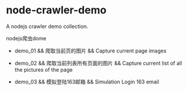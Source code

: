 # node-crawler-demo

A nodejs crawler demo collection.

nodejs爬虫dome

- 	demo_01 && 爬取当前页的图片 && Capture current page images

- 	demo_02 && 爬取当前列表所有页面的图片 && Capture current list of all the pictures of the page

- 	demo_03 && 模拟登陆163邮箱 && Simulation Login 163 email